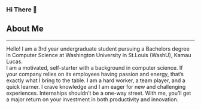 ### Hi There :wave:
## About Me
***
Hello! I am a 3rd year undergraduate student pursuing a Bachelors degree in Computer Science at Washington University in St.Louis (WashU), Kamau Lucas.\
I am a motivated, self-starter with a background in computer science. If your company relies on its employees having passion and energy, that’s exactly what I bring to the table. I am a hard worker, a team player, and a quick learner. I crave knowledge and I am eager for new and challenging experiences. Internships shouldn’t be a one-way street. With me, you’ll get a major return on your investment in both productivity and innovation.
